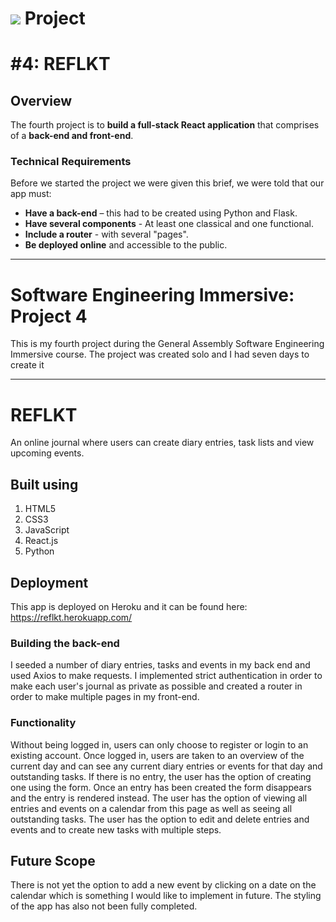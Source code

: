 # ![](https://ga-dash.s3.amazonaws.com/production/assets/logo-9f88ae6c9c3871690e33280fcf557f33.png) Project

# #4: REFLKT

## Overview

The fourth project is to  **build a full-stack React application** that comprises of a **back-end and front-end**.

### Technical Requirements

Before we started the project we were given this brief, we were told that our app must:

* **Have a back-end** – this had to be created using Python and Flask.
* **Have several components** - At least one classical and one functional.
* **Include a router** - with several "pages".
* **Be deployed online** and accessible to the public.
---
# Software Engineering Immersive: Project 4

This is my fourth project during the General Assembly Software Engineering Immersive course. The project was created solo and I had seven days to create it

---

# REFLKT

An online journal where users can create diary entries, task lists and view upcoming events.

## Built using

1. HTML5
2. CSS3
3. JavaScript
4. React.js
5. Python


## Deployment

This app is deployed on Heroku and it can be found here: https://reflkt.herokuapp.com/


### Building the back-end

I seeded a number of diary entries, tasks and events in my back end and used Axios to make requests. I implemented strict authentication in order to make each user's journal as private as possible and created a router in order to make multiple pages in my front-end.

### Functionality

Without being logged in, users can only choose to register or login to an existing account. Once logged in, users are taken to an overview of the current day and can see any current diary entries or events for that day and outstanding tasks. If there is no entry, the user has the option of creating one using the form. Once an entry has been created the form disappears and the entry is rendered instead. The user has the option of viewing all entries and events on a calendar from this page as well as seeing all outstanding tasks. The user has the option to edit and delete entries and events and to create new tasks with multiple steps.

## Future Scope

There is not yet the option to add a new event by clicking on a date on the calendar which is something I would like to implement in future. The styling of the app has also not been fully completed.


